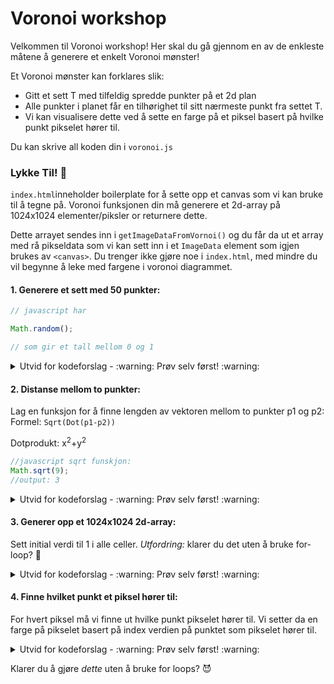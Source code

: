# Voronoi workshop

Velkommen til Voronoi workshop! Her skal du gå gjennom en av de enkleste måtene å generere et enkelt Voronoi mønster!

Et Voronoi mønster kan forklares slik:

- Gitt et sett T med tilfeldig spredde punkter på et 2d plan
- Alle punkter i planet får en tilhørighet til sitt nærmeste punkt fra settet T.
- Vi kan visualisere dette ved å sette en farge på et piksel basert på hvilke punkt pikselet hører til.

Du kan skrive all koden din i `voronoi.js`

### Lykke Til! :rocket:

`index.html`inneholder boilerplate for å sette opp et canvas som vi kan bruke til å tegne på. Voronoi funksjonen din må generere et 2d-array på 1024x1024 elementer/piksler or returnere dette.

Dette arrayet sendes inn i `getImageDataFromVornoi()` og du får da ut et array med rå pikseldata som vi kan sett inn i et `ImageData` element som igjen brukes av `<canvas>`. Du trenger ikke gjøre noe i `index.html`, med mindre du vil begynne å leke med fargene i voronoi diagrammet.

#### 1. Generere et sett med 50 punkter:

```javascript
// javascript har

Math.random();

// som gir et tall mellom 0 og 1
```

<details>
<summary>Utvid for kodeforslag - :warning: Prøv selv først! :warning:</summary>

```javascript
const points = [];

// generate 50 random points with an index
for (let i = 0; i < 50; i++) {
  let x = Math.random() * 1024;
  let y = Math.random() * 1024;
  points.push({ x, y, i });
}
```

</details>

#### 2. Distanse mellom to punkter:

Lag en funksjon for å finne lengden av vektoren mellom to punkter p1 og p2:  
Formel: `Sqrt(Dot(p1-p2))`

Dotprodukt: x<sup>2</sup>+y<sup>2</sup>

```javascript
//javascript sqrt funskjon:
Math.sqrt(9);
//output: 3
```

<details>
<summary>Utvid for kodeforslag - :warning: Prøv selv først! :warning:</summary>

```javascript
const distanceToPoint = (x1, y1, x2, y2) => {
  let vx = x1 - x2;
  let vy = y1 - y2;

  return Math.sqrt(vx * vx + vy * vy);
};
```

</details>

#### 3. Generer opp et 1024x1024 2d-array:

Sett initial verdi til 1 i alle celler.
_Utfordring:_ klarer du det uten å bruke for-loop? :clown_face:

<details>
<summary>Utvid for kodeforslag - :warning: Prøv selv først! :warning:</summary>

```javascript
const voronoi = Array(1024)
  .fill(null)
  .map(() => Array(1024).fill(1));
```

</details>

#### 4. Finne hvilket punkt et piksel hører til:

For hvert piksel må vi finne ut hvilke punkt pikselet hører til. Vi setter da en farge på pikselet basert på index verdien på punktet som pikselet hører til.

<details>
<summary>Utvid for kodeforslag - :warning: Prøv selv først! :warning:</summary>

```javascript
for (let x = 0; x < 1024; x++)
  for (let y = 0; y < 1024; y++) {
    closestPoint = points
      .map((p) => {
        p.d = distanceToPoint(p.x, p.y, x, y);
        return p;
      })
      .sort((p1, p2) => p1.d - p2.d)[0];

    voronoi[x][y] = closestPoint.i / 50;
  }
```

</details>

Klarer du å gjøre _dette_ uten å bruke for loops? :smiling_imp:

